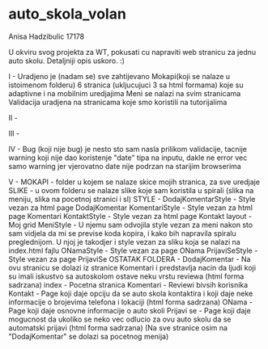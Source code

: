 # auto_skola_volan

Anisa Hadzibulic 17178

U okviru svog projekta za WT, pokusati cu napraviti web stranicu za jednu auto skolu. Detaljniji opis uskoro. :) 


I - Uradjeno je (nadam se) sve zahtijevano 
    Mokapi(koji se nalaze u istoimenom folderu)
    6 stranica (ukljucujuci 3 sa html formama) koje su adaptivne i na mobilnim uredjajima
    Meni se nalazi na svim stranicama
    Validacija uradjena na stranicama koje smo koristili na tutorijalima
    
II -

III -

IV - Bug (koji nije bug) je nesto sto sam nasla prilikom validacije, tacnije warning koji nije dao koristenje "date" tipa na inputu, dakle ne error vec samo warning jer vjerovatno date nije podrzan na starijim browserima

V - 
    MOKAPI - folder u kojem se nalaze skice mojih stranica, za sve uredjaje
    SLIKE - u ovom folderu se nalaze slike koje sam koristila u spirali (slika na meniju, slika na pocetnoj stranici i sl)
    STYLE -
            DodajKomentarStyle - Style vezan za html page DodajKomentar
            KomentariStyle - Style vezan za html page Komentari 
            KontaktStyle - Style vezan za html page Kontakt 
            layout - Moj grid
            MeniStyle - U njemu sam odvojila style vezan za meni nakon sto sam vidjela da mi se previse koda kopira, i kako bih                     napravila spiralu preglednijom. U njoj je takodjer i style vezan za sliku koja se nalazi na index.html fajlu
            ONamaStyle - Style vezan za page ONama
            PrijaviSeStyle - Style vezan za page PrijaviSe 
   OSTATAK FOLDERA -
            DodajKomentar - Na ovu stranicu se dolazi iz stranice Komentari i predstavlja nacin da ljudi koji su imali iskustvo sa                   autoskolom ostave neku vrstu reviewa (html forma sadrzana)
            index - Pocetna stranica
            Komentari - Reviewi bivsih korisnika
            Kontakt - Page koji daje opciju da se auto skola kontaktira i koji daje neke informacije o brojevima telefona i lokaciji                 (html forma sadrzana)
            ONama - Page koji daje osnovne informacije o auto skoli 
            Prijavi se - Page koji daje mogucnost da ukoliko se neko vec odlucio za ovu auto skolu da se automatski prijavi (html forma             sadrzana)
            (Na sve stranice osim na "DodajKomentar" se dolazi sa pocetnog menija) 



